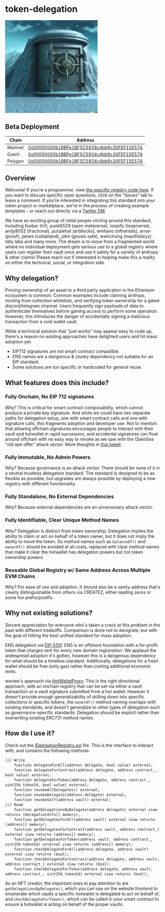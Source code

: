 # token-delegation

<img src="vault.png" width="300" />

## Beta Deployment

|Chain|Address|
|---|---|
|Mainnet|[0x00000000b1BBFe1BF5C5934c4bb9c30FEF15E57A](https://etherscan.io/address/0x00000000b1bbfe1bf5c5934c4bb9c30fef15e57a)|
|Goerli|[0x00000000b1BBFe1BF5C5934c4bb9c30FEF15E57A](https://goerli.etherscan.io/address/0x00000000b1bbfe1bf5c5934c4bb9c30fef15e57a)|
|Polygon|[0x00000000b1BBFe1BF5C5934c4bb9c30FEF15E57A](https://polygonscan.com/address/0x00000000b1bbfe1bf5c5934c4bb9c30fef15e57a)|

## Overview

Welcome! If you're a programmer, view [the specific registry code here](src/DelegationRegistry.sol). If you want to discuss specific open questions, click on the "Issues" tab to leave a comment. If you're interested in integrating this standard into your token project or marketplace, we're in the process of creating example templates - or reach out directly via a [Twitter DM](https://twitter.com/0xfoobar).

We have an exciting group of initial people circling around this standard, including foobar (hi!), punk6529 (open metaverse), loopify (loopiverse), andy8052 (fractional), purplehat (artblocks), emiliano (nftrentals), arran (proof), james (collabland), john (gnosis safe), wwhchung (manifoldxyz) tally labs and many more. The dream is to move from a fragmented world where no individual deployment gets serious use to a global registry where users can register their vault once and use it safely for a variety of airdrops & other claims! Please reach out if interested in helping make this a reality on either the technical, social, or integration side.


## Why delegation?

Proving ownership of an asset to a third party application in the Ethereum ecosystem is common. Common examples include claiming airdrops, minting from collection whitelists, and verifying token ownership for a gated discord/telegram channel. Users frequently sign payloads of data to authenticate themselves before gaining access to perform some operation. However, this introduces the danger of accidentally signing a malicious transaction from a cold wallet vault.

While a technical solution that "just works" may appear easy to code up, there's a reason no existing approaches have delighted users and hit mass adoption yet.
- EIP712 signatures are not smart contract compatible. 
- ENS names are a dangerous & clunky dependency not suitable for an EIP standard.
- Some solutions are too specific or hardcoded for general reuse.

## What features does this include?

### Fully Onchain, No EIP 712 signatures
Why? This is critical for smart contract composability, which cannot produce a private key signature. And while we could have two separate paths for delegation setup, one with smart contract calls and one with signature calls, this fragments adoption and developer use. Not to mention that allowing offchain signatures encourages people to interact with their vault and hotwallet in rapid succession, and accidental signatures can float around offchain with no easy way to revoke as we saw with the OpenSea "old ape offer" attack vector. More thoughts in [this tweet](https://twitter.com/0xfoobar/status/1557035539752181762).

### Fully Immutable, No Admin Powers
Why? Because governance is an attack vector. There should be none of it in a neutral trustless delegation standard. The standard is designed to be as flexible as possible, but upgrades are always possible by deploying a new registry with different functionality.

### Fully Standalone, No External Dependencies
Why? Because external dependencies are an unnecessary attack vector. 

### Fully Identifiable, Clear Unique Method Names
Why? Delegation is distinct from token ownership. Delegation implies the ability to claim or act on behalf of a token owner, but it does not imply the ability to move the token. So method names such as `balanceOf()` and `ownerOf()` should be avoided at all costs, replaced with clear method names that make it clear the hotwallet has delegation powers but not token ownership powers.

### Reusable Global Registry w/ Same Address Across Multiple EVM Chains
Why? For ease of use and adoption. It should also be a vanity address that's clearly distinguishable from others via CREATE2, either leading zeros or some fun prefix/postfix.

## Why not existing solutions?

Sincere appreciation for everyone who's taken a crack at this problem in the past with different tradeoffs. Comparison is done not to denigrate, but with the goal of hitting the best unified standard for mass adoption.

ENS delegation via [EIP-5131](https://eips.ethereum.org/EIPS/eip-5131): ENS is an offshore foundation with a for-profit token that charges rent for every new domain registration. We applaud the widespread adoption it's gotten, however this is a dangerous dependency for what should be a timeless standard. Additionally, delegations for a fresh wallet should be free (only gas) rather than costing additional economic rents.

wenew's approach via [HotWalletProxy](https://github.com/wenewlabs/public/blob/main/HotWalletProxy/HotWalletProxy.sol): This is the right directional approach, with an onchain registry that can be set via either a vault transaction or a vault signature submitted from a hot wallet. However it doesn't provide enough generalizability of drilling down into specific collections or specific tokens, the `ownerOf()` method naming overlaps with existing standards, and doesn't generalize to other types of delegation such as governance-specific standards. Delegation should be explicit rather than overwriting existing ERC721 method names.

## How do I use it?

Check out the [IDelegationRegistry.sol](src/IDelegationRegistry.sol) file. This is the interface to interact with, and contains the following methods:

```code
/// Write
    function delegateForAll(address delegate, bool value) external;
    function delegateForContract(address delegate, address contract_, bool value) external;
    function delegateForToken(address delegate, address contract_, uint256 tokenId, bool value) external;
    function revokeAllDelegates() external;
    function revokeDelegate(address delegate) external;
    function revokeSelf(address vault) external;
/// Read
    function getDelegationsByDelegate(address delegate) external view returns (DelegationInfo[] memory);
    function getDelegatesForAll(address vault) external view returns (address[] memory);
    function getDelegatesForContract(address vault, address contract_) external view returns (address[] memory);
    function getDelegatesForToken(address vault, address contract_, uint256 tokenId) external view returns (address[] memory);
    function checkDelegateForAll(address delegate, address vault) external view returns (bool);
    function checkDelegateForContract(address delegate, address vault, address contract_) external view returns (bool);
    function checkDelegateForToken(address delegate, address vault, address contract_, uint256 tokenId) external view returns (bool);
```

As an NFT creator, the important ones to pay attention to are `getDelegationsByDelegate()`, which you can use on the website frontend to enumerate which vaults a specific hotwallet is delegated to act on behalf of, and `checkDelegateForToken()`, which can be called in your smart contract to ensure a hotwallet is acting on behalf of the proper vaults.